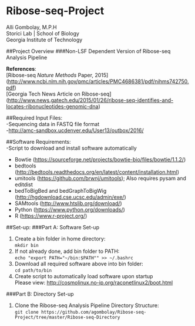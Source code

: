 # Ribose-seq-Project
Alli Gombolay, M.P.H  
Storici Lab | School of Biology  
Georgia Institute of Technology  

##Project Overview
###Non-LSF Dependent Version of Ribose-seq Analysis Pipeline  

**References**:  
[Ribose-seq *Nature Methods* Paper, 2015]
(http://www.ncbi.nlm.nih.gov/pmc/articles/PMC4686381/pdf/nihms742750.pdf)  
[Georgia Tech News Article on Ribose-seq]
(http://www.news.gatech.edu/2015/01/26/ribose-seq-identifies-and-locates-ribonucleotides-genomic-dna)

##Required Input Files:  
-Sequencing data in FASTQ file format  
-http://amc-sandbox.ucdenver.edu/User13/outbox/2016/  

##Software Requirements:  
-Script to download and install software automatically

* Bowtie (https://sourceforge.net/projects/bowtie-bio/files/bowtie/1.1.2/)  
* bedtools  (http://bedtools.readthedocs.org/en/latest/content/installation.html)  
* umitools (https://github.com/brwnj/umitools); Also requires pysam and editdist  
* bedToBigBed and bedGraphToBigWig (http://hgdownload.cse.ucsc.edu/admin/exe/)  
* SAMtools (http://www.htslib.org/download/)  
* Python (https://www.python.org/downloads/)  
* R  (https://www.r-project.org/)  

##Set-up:
###Part A: Software Set-up  
1. Create a bin folder in home directory:  
```mkdir bin```  
2. If not already done, add bin folder to PATH:  
```echo "export PATH="~/bin:$PATH"" >> ~/.bashrc```  
3. Download all required software above into bin folder:  
```cd path/to/bin```  
4. Create script to automatically load software upon startup  
Please view: http://cosmolinux.no-ip.org/raconetlinux2/boot.html

###Part B: Directory Set-up  
1. Clone the Ribose-seq Analysis Pipeline Directory Structure:  
```git clone https://github.com/agombolay/Ribose-seq-Project/tree/master/Ribose-seq-Directory```
